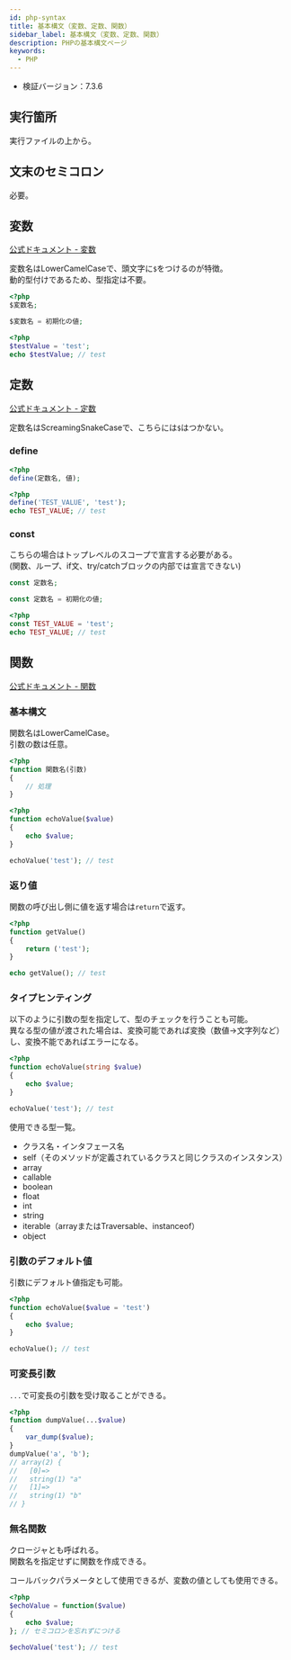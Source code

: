 ```yaml
---
id: php-syntax
title: 基本構文（変数、定数、関数）
sidebar_label: 基本構文（変数、定数、関数）
description: PHPの基本構文ページ
keywords:
  - PHP
---
```


- 検証バージョン：7.3.6

## 実行箇所
実行ファイルの上から。

## 文末のセミコロン
必要。

## 変数
[公式ドキュメント - 変数](https://www.php.net/manual/ja/language.variables.php)

変数名はLowerCamelCaseで、頭文字に`$`をつけるのが特徴。  
動的型付けであるため、型指定は不要。

```php
<?php
$変数名;

$変数名 = 初期化の値;
```

```php
<?php
$testValue = 'test';
echo $testValue; // test
```

## 定数
[公式ドキュメント - 定数](https://www.php.net/manual/ja/language.constants.php)

定数名はScreamingSnakeCaseで、こちらには`$`はつかない。

### define

```php
<?php
define(定数名, 値);
```

```php
<?php
define('TEST_VALUE', 'test');
echo TEST_VALUE; // test
```

### const
こちらの場合はトップレベルのスコープで宣言する必要がある。  
(関数、ループ、if文、try/catchブロックの内部では宣言できない)

```php
const 定数名;

const 定数名 = 初期化の値;
```

```php
<?php
const TEST_VALUE = 'test';
echo TEST_VALUE; // test
```

## 関数
[公式ドキュメント - 関数](https://www.php.net/manual/ja/language.functions.php)

### 基本構文
関数名はLowerCamelCase。  
引数の数は任意。

```php
<?php
function 関数名(引数)
{
    // 処理
}
```

```php
<?php
function echoValue($value)
{
    echo $value;
}

echoValue('test'); // test
```

### 返り値
関数の呼び出し側に値を返す場合は`return`で返す。

```php
<?php
function getValue()
{
    return ('test');
}

echo getValue(); // test
```

### タイプヒンティング
以下のように引数の型を指定して、型のチェックを行うことも可能。  
異なる型の値が渡された場合は、変換可能であれば変換（数値→文字列など）し、変換不能であればエラーになる。

```php
<?php
function echoValue(string $value)
{
    echo $value;
}

echoValue('test'); // test
```

使用できる型一覧。
- クラス名・インタフェース名
- self（そのメソッドが定義されているクラスと同じクラスのインスタンス）
- array
- callable
- boolean
- float
- int
- string
- iterable（arrayまたはTraversable、instanceof）
- object

### 引数のデフォルト値
引数にデフォルト値指定も可能。

```php
<?php
function echoValue($value = 'test')
{
    echo $value;
}

echoValue(); // test
```

### 可変長引数
`...`で可変長の引数を受け取ることができる。

```php
<?php
function dumpValue(...$value)
{
    var_dump($value);
}
dumpValue('a', 'b');
// array(2) {
//   [0]=>
//   string(1) "a"
//   [1]=>
//   string(1) "b"
// }
```

### 無名関数
クロージャとも呼ばれる。  
関数名を指定せずに関数を作成できる。

コールバックパラメータとして使用できるが、変数の値としても使用できる。

```php
<?php
$echoValue = function($value)
{
    echo $value;
}; // セミコロンを忘れずにつける

$echoValue('test'); // test
```